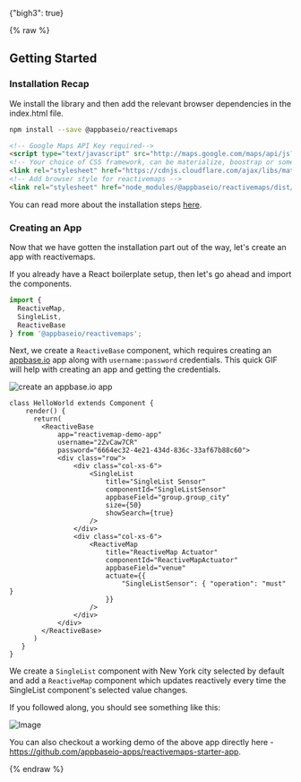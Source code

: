 {"bigh3": true}

{% raw %}

## Getting Started

### Installation Recap

We install the library and then add the relevant browser dependencies in the index.html file.

```sh
npm install --save @appbaseio/reactivemaps
```

```html
<!-- Google Maps API Key required-->
<script type="text/javascript" src="http://maps.google.com/maps/api/js?key=Your_key_here"></script>
<!-- Your choice of CSS framework, can be materialize, boostrap or something else -->
<link rel="stylesheet" href="https://cdnjs.cloudflare.com/ajax/libs/materialize/0.98.0/css/materialize.min.css">
<!-- Add browser style for reactivemaps -->
<link rel="stylesheet" href="node_modules/@appbaseio/reactivemaps/dist/css/style.min.css">
```

You can read more about the installation steps [here](http://opensource.appbase.io/reactivemaps-manual/v1/getting-started/Installation.html).

### Creating an App

Now that we have gotten the installation part out of the way, let's create an app with reactivemaps.

If you already have a React boilerplate setup, then let's go ahead and import the components.

```javascript
import {
  ReactiveMap,
  SingleList,
  ReactiveBase
} from '@appbaseio/reactivemaps';
```

Next, we create a `ReactiveBase` component, which requires creating an [appbase.io](https://appbase.io) app along with `username:password` credentials. This quick GIF will help with creating an app and getting the credentials.  

![create an appbase.io app](https://i.imgur.com/Y6HiHnJ.gif)

```
class HelloWorld extends Component {
    render() {
      return(
		<ReactiveBase
			app="reactivemap-demo-app"
			username="2ZvCaw7CR"
			password="6664ec32-4e21-434d-836c-33af67b88c60">
			<div class="row">
				<div class="col-xs-6">
					<SingleList
						title="SingleList Sensor"
						componentId="SingleListSensor"
						appbaseField="group.group_city"
						size={50}
						showSearch={true}
					/>
				</div>
				<div class="col-xs-6">
					<ReactiveMap
						title="ReactiveMap Actuator"
						componentId="ReactiveMapActuator"
						appbaseField="venue"
						actuate={{
							"SingleListSensor": { "operation": "must" }
						}}
					/>
				</div>
			</div>
		</ReactiveBase>
      )
   }
}
```

We create a `SingleList` component with New York city selected by default and add a `ReactiveMap` component which updates reactively every time the SingleList component's selected value changes.

If you followed along, you should see something like this:

![Image](https://i.imgur.com/Xj9GIgs.png)

You can also checkout a working demo of the above app directly here - https://github.com/appbaseio-apps/reactivemaps-starter-app.

{% endraw %}
